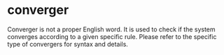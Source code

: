 # converger

Converger is not a proper English word. It is used to check if the system converges according to a given specific rule. Please refer to the specific type of convergers for syntax and details.

